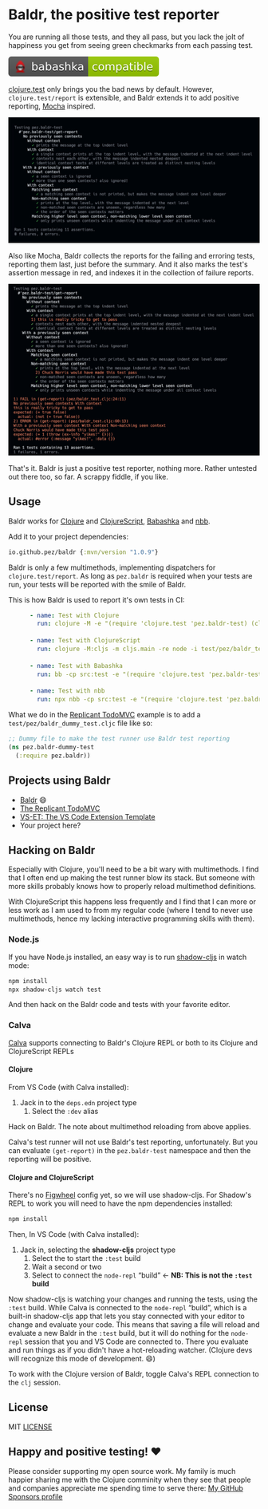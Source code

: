 # Baldr, the positive test reporter

You are running all those tests, and they all pass, but you lack the jolt of happiness you get from seeing green checkmarks from each passing test.

[![bb compatible](https://raw.githubusercontent.com/babashka/babashka/master/logo/badge.svg)](https://babashka.org)

[clojure.test](https://clojuredocs.org/clojure.test) only brings you the bad news by default. However, `clojure.test/report` is extensible, and Baldr extends it to add positive reporting, [Mocha](https://mochajs.org/) inspired.

![Baldr's tests reported with a smile](baldr-tests.png)

Also like Mocha, Baldr collects the reports for the failing and erroring tests, reporting them last, just before the summary. And it also marks the test's assertion message in red, and indexes it in the collection of failure reports.

![Baldr collecting failing tests](baldr-collects-failing-tests.png)

That's it. Baldr is just a positive test reporter, nothing more. Rather untested out there too, so far. A scrappy fiddle, if you like.

## Usage

Baldr works for [Clojure](https://clojure.org/) and [ClojureScript](https://clojurescript.org/), [Babashka](https://github.com/babashka/babashka) and [nbb](https://github.com/babashka/nbb).

Add it to your project dependencies:

```clojure
io.github.pez/baldr {:mvn/version "1.0.9"}
```

Baldr is only a few multimethods, implementing dispatchers for `clojure.test/report`. As long as `pez.baldr` is required when your tests are run, your tests will be reported with the smile of Baldr.

This is how Baldr is used to report it's own tests in CI:

```yaml
      - name: Test with Clojure
        run: clojure -M -e "(require 'clojure.test 'pez.baldr-test) (clojure.test/run-tests 'pez.baldr-test)"

      - name: Test with ClojureScript
        run: clojure -M:cljs -m cljs.main -re node -i test/pez/baldr_test.cljc  -e "(cljs.test/run-tests 'pez.baldr-test)"

      - name: Test with Babashka
        run: bb -cp src:test -e "(require 'clojure.test 'pez.baldr-test) (clojure.test/run-tests 'pez.baldr-test)"

      - name: Test with nbb
        run: npx nbb -cp src:test -e "(require 'clojure.test 'pez.baldr-test) (cljs.test/run-tests 'pez.baldr-test)"
```

What we do in the [Replicant TodoMVC](https://github.com/anteoas/replicant-todomvc) example is to add a `test/pez/baldr_dummy_test.cljc` file like so:

```clojure
;; Dummy file to make the test runner use Baldr test reporting
(ns pez.baldr-dummy-test
  (:require pez.baldr))
```

## Projects using Baldr

- [Baldr](https://github.com/PEZ/baldr) 😄
- [The Replicant TodoMVC](https://github.com/anteoas/replicant-todomvc)
- [VS-ET: The VS Code Extension Template](https://github.com/PEZ/vscode-extension-template)
- Your project here?

## Hacking on Baldr

Especially with Clojure, you'll need to be a bit wary with multimethods. I find that I often end up making the test runner blow its stack. But someone with more skills probably knows how to properly reload multimethod definitions.

With ClojureScript this happens less frequently and I find that I can more or less work as I am used to from my regular code (where I tend to never use multimethods, hence my lacking interactive programming skills with them).

### Node.js

If you have Node.js installed, an easy way is to run [shadow-cljs](https://shadow-cljs.github.io/docs/UsersGuide.html) in watch mode:

```sh
npm install
npx shadow-cljs watch test
```

And then hack on the Baldr code and tests with your favorite editor.

### Calva

[Calva](https://calva.io/) supports connecting to Baldr's Clojure REPL or both to its Clojure and ClojureScript REPLs

#### Clojure

From VS Code (with Calva installed):

1. Jack in to the `deps.edn` project type
   1. Select the `:dev` alias

Hack on Baldr. The note about multimethod reloading from above applies.

Calva's test runner will not use Baldr's test reporting, unfortunately. But you can evaluate `(get-report)` in the `pez.baldr-test` namespace and then the reporting will be positive.

#### Clojure and ClojureScript

There's no [Figwheel](https://github.com/bhauman/figwheel-main) config yet, so we will use shadow-cljs. For Shadow's REPL to work you will need to have the npm dependencies installed:

```sh
npm install
```

Then, In VS Code (with Calva installed):

1. Jack in, selecting the **shadow-cljs** project type
   1. Select the to start the `:test` build
   1. Wait a second or two
   1. Select to connect the `node-repl` “build” <- **NB: This is not the `:test` build**

Now shadow-cljs is watching your changes and running the tests, using the `:test` build. While Calva is connected to the `node-repl` “build”, which is a built-in shadow-cljs app that lets you stay connected with your editor to change and evaluate your code. This means that saving a file will reload and evaluate a new Baldr in the `:test` build, but it will do nothing for the `node-repl` session that you and VS Code are connected to. There you evaluate and run things as if you didn't have a hot-reloading watcher. (Clojure devs will recognize this mode of development. 😄)

To work with the Clojure version of Baldr, toggle Calva's REPL connection to the `clj` session.

## License

MIT [LICENSE](LICENSE.md)

## Happy and positive testing! ❤️

Please consider supporting my open source work. My family is much happier sharing me with the Clojure comminity when they see that people and companies appreciate me spending time to serve there: [My GitHub Sponsors profile](https://github.com/sponsors/PEZ)